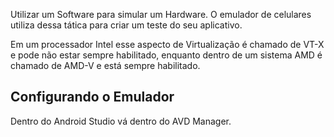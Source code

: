 Utilizar um Software para simular um Hardware. O emulador de celulares utiliza dessa tática para criar um teste do seu aplicativo.

Em um processador Intel esse aspecto de Virtualização é chamado de VT-X e pode não estar sempre habilitado, enquanto dentro de um sistema AMD é chamado de AMD-V e está sempre habilitado.

## Configurando o Emulador
Dentro do Android Studio vá dentro do AVD Manager.
